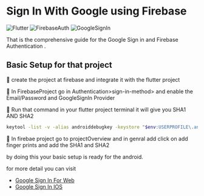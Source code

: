 # Sign In With Google using Firebase

![Flutter](https://img.shields.io/badge/Flutter-3.22-blue?logo=flutter)
![FirebaseAuth](https://img.shields.io/badge/%20firebase_auth-6.1.0-blue)
![GoogleSignIn](https://img.shields.io/badge/google_sign_in-6.2.2-accentblue)

That is the comprehensive guide for the Google Sign in and Firebase Authentication .

## Basic Setup for that project
🌟 create the project at firebase and integrate it with the flutter project

🌟 In FirebaseProject go in Authentication>sign-in-method> and enable the Email/Password and GoogleSignIn Provider 

🌟 Run that command in your flutter project terminal it will give you SHA1 AND SHA2 
```bash
keytool -list -v -alias androiddebugkey -keystore "$env:USERPROFILE\.android\debug.keystore"
```

🌟 In firebae project go to projectOverview and in genral add click on add finger prints and add the SHA1 and SHA2

by doing this your basic setup is ready for the android.

for more detail you can visit 

- [Google Sign In For Web](https://pub.dev/packages/google_sign_in_android#integration)
- [Google Sign In IOS](https://pub.dev/packages/google_sign_in_ios#macos-integration)


